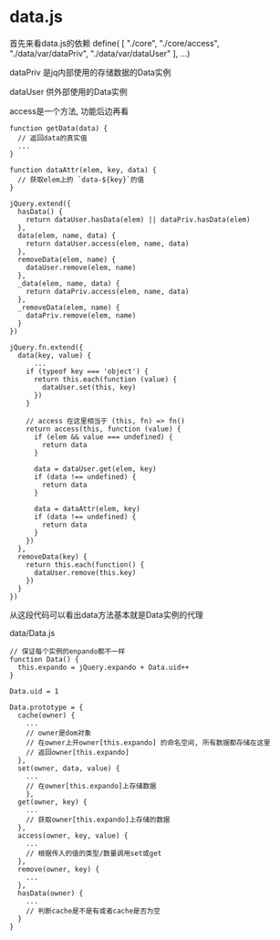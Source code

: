 # data.js

首先来看data.js的依赖 
    define( [
      "./core",
      "./core/access",
      "./data/var/dataPriv",
      "./data/var/dataUser"
    ], ...)

dataPriv 是jq内部使用的存储数据的Data实例

dataUser 供外部使用的Data实例

access是一个方法, 功能后边再看

    function getData(data) {
      // 返回data的真实值
      ...
    }

    function dataAttr(elem, key, data) {
      // 获取elem上的 `data-${key}`的值
    }

    jQuery.extend({
      hasData() {
        return dataUser.hasData(elem) || dataPriv.hasData(elem)
      },
      data(elem, name, data) {
        return dataUser.access(elem, name, data)
      },
      removeData(elem, name) {
        dataUser.remove(elem, name)
      },
      _data(elem, name, data) {
        return dataPriv.access(elem, name, data)
      },
      _removeData(elem, name) {
        dataPriv.remove(elem, name)
      }
    })

    jQuery.fn.extend({
      data(key, value) {
          ...
        if (typeof key === 'object') {
          return this.each(function (value) {
            dataUser.set(this, key)
          })
        }

        // access 在这里相当于 (this, fn) => fn()
        return access(this, function (value) {
          if (elem && value === undefined) {
            return data
          }

          data = dataUser.get(elem, key)
          if (data !== undefined) {
            return data
          }

          data = dataAttr(elem, key)
          if (data !== undefined) {
            return data
          }
        })
      },
      removeData(key) {
        return this.each(function() {
          dataUser.remove(this.key)
        })
      }
    })

从这段代码可以看出data方法基本就是Data实例的代理

data/Data.js

    // 保证每个实例的enpando都不一样
    function Data() {
      this.expando = jQuery.expando + Data.uid++
    }

    Data.uid = 1

    Data.prototype = {
      cache(owner) {
        ...
        // owner是dom对象
        // 在owner上开owner[this.expando] 的命名空间, 所有数据都存储在这里
        // 返回owner[this.expando]
      },
      set(owner, data, value) {
        ...
        // 在owner[this.expando]上存储数据
	    },
      get(owner, key) {
        ...
        // 获取owner[this.expando]上存储的数据
      },
      access(owner, key, value) {
        ...
        // 根据传入的值的类型/数量调用set或get
      },
      remove(owner, key) {
        ...
      },
      hasData(owner) {
        ...
        // 判断cache是不是有或者cache是否为空
      }
    }